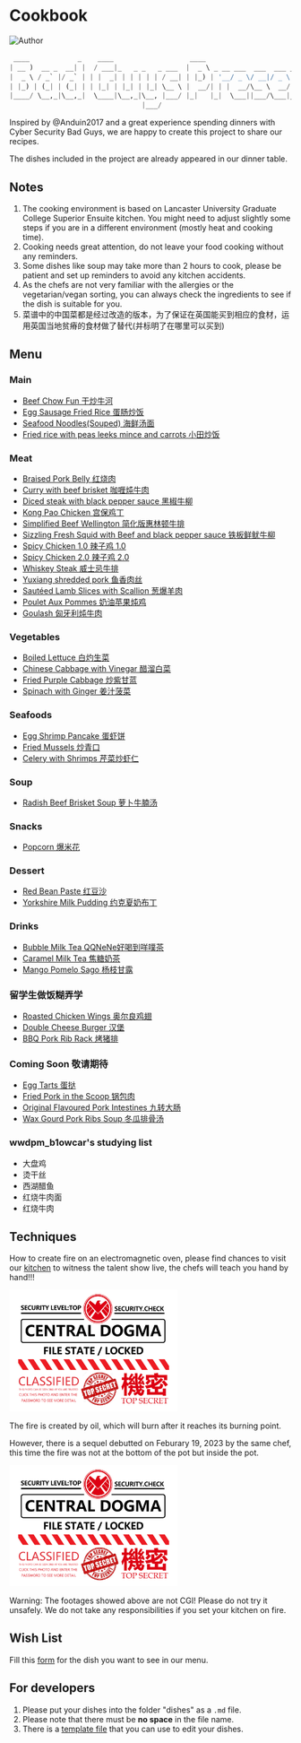 # Cookbook

![Author](https://img.shields.io/badge/Author-Bad%20Guys%20Group-blue)

```python
 ____            _    ____                   ____                           _       
| __ )  __ _  __| |  / ___|_   _ _   _ ___  |  _ \ _ __ ___  ___  ___ _ __ | |_ ___ 
|  _ \ / _` |/ _` | | |  _| | | | | | / __| | |_) | '__/ _ \/ __|/ _ \ '_ \| __/ __|
| |_) | (_| | (_| | | |_| | |_| | |_| \__ \ |  __/| | |  __/\__ \  __/ | | | |_\__ \
|____/ \__,_|\__,_|  \____|\__,_|\__, |___/ |_|   |_|  \___||___/\___|_| |_|\__|___/
                                 |___/                                                
```

Inspired by @Anduin2017 and a great experience spending dinners with Cyber Security Bad Guys, we are happy to create this project to share our recipes.

The dishes included in the project are already appeared in our dinner table.

## Notes

1. The cooking environment is based on Lancaster University Graduate College Superior Ensuite kitchen. You might need to adjust slightly some steps if you are in a different environment (mostly heat and cooking time).
2. Cooking needs great attention, do not leave your food cooking without any reminders.
3. Some dishes like soup may take more than 2 hours to cook, please be patient and set up reminders to avoid any kitchen accidents.
4. As the chefs are not very familiar with the allergies or the vegetarian/vegan sorting, you can always check the ingredients to see if the dish is suitable for you.
5. 菜谱中的中国菜都是经过改造的版本，为了保证在英国能买到相应的食材，运用英国当地贫瘠的食材做了替代(并标明了在哪里可以买到)

## Menu

### Main
- [Beef Chow Fun 干炒牛河](dishes/Main/Beef_Chow_Fun.md)
- [Egg Sausage Fried Rice 蛋肠炒饭](dishes/Main/Egg_Sausauge_Fried_Rice.md)
- [Seafood Noodles(Souped) 海鲜汤面](dishes/Main/Seafood_Noodles_Souped.md)
- [Fried rice with peas leeks mince and carrots 小田炒饭](dishes/Main/Fried_rice_with_peas_leeks_mince_and_carrots.md)

### Meat
- [Braised Pork Belly 红烧肉](dishes/Meat/Braised-Pork-Belly.md)
- [Curry with beef brisket 咖喱炖牛肉](dishes/Meat/Curry_with_beef_brisket.md)
- [Diced steak with black pepper sauce 黑椒牛柳](dishes/Meat/Diced-steak-with-black-pepper-sauce.md)
- [Kong Pao Chicken 宫保鸡丁](dishes/Meat/Gong-Bao-Ji-Ding.md)
- [Simplified Beef Wellington 简化版惠林顿牛排](dishes/Meat/Beef_Wellington.md)
- [Sizzling Fresh Squid with Beef and black pepper sauce 铁板鲜鱿牛柳](dishes/Meat/Sizzling-Fresh-Squid-and-Beef-with-black-pepper-sauce.md)
- [Spicy Chicken 1.0 辣子鸡 1.0](dishes/Meat/Spicy_Chicken_1.0.md)
- [Spicy Chicken 2.0 辣子鸡 2.0](dishes/Meat/Spicy_Chicken_2.0.md)
- [Whiskey Steak 威士忌牛排](dishes/Meat/Whiskey_Steak.md)
- [Yuxiang shredded pork 鱼香肉丝](dishes/Meat/Yu_Xiang_Rou_Si.md)
- [Sautéed Lamb Slices with Scallion 葱爆羊肉](dishes/Meat/Cong_Bao_Yang_Rou.md)
- [Poulet Aux Pommes 奶油苹果炖鸡](dishes/Meat/Poulet_Aux_Pommes.md)
- [Goulash 匈牙利炖牛肉](dishes/Meat/Goulash.md)

### Vegetables
- [Boiled Lettuce 白灼生菜](dishes/Vegs/Boiled_Lettuce.md)
- [Chinese Cabbage with Vinegar 醋溜白菜](dishes/Vegs/Cu_Liu_Bai_Cai.md)
- [Fried Purple Cabbage 炒紫甘蓝](dishes/Vegs/Fried_Purple_Cabbage.md)
- [Spinach with Ginger 姜汁菠菜](dishes/Vegs/Jiang_Zhi_Bo_Cai.md)

### Seafoods

- [Egg Shrimp Pancake 蛋虾饼](dishes/Seafood/egg_shrimp_pancake.md)
- [Fried Mussels 炒青口](dishes/Seafood/Fried_mussels.md)
- [Celery with Shrimps 芹菜炒虾仁](dishes/Vegs/Qin_Cai_Chao_Xia_Ren.md)

### Soup
- [Radish Beef Brisket Soup 萝卜牛腩汤](dishes/Soup/Radish_Beef_Brisket_Soup.md)

### Snacks
- [Popcorn 爆米花](dishes/Snacks/Popcorn.md)

### Dessert
- [Red Bean Paste 红豆沙](dishes/Desserts/Red_Bean_Paste.md)
- [Yorkshire Milk Pudding 约克夏奶布丁](dishes/Desserts/Yorkshire-Milk-Pudding.md)

### Drinks
- [Bubble Milk Tea QQNeNe好喝到咩噗茶](dishes/Drinks/Bubble_Milk_Tea_wwdpm.md)
- [Caramel Milk Tea 焦糖奶茶](dishes/Drinks/Caramel_Milk_Tea.md)
- [Mango Pomelo Sago 杨枝甘露](dishes/Drinks/Mango_Pomelo_Sago.md)

### 留学生做饭糊弄学
- [Roasted Chicken Wings 奥尔良鸡翅](dishes/EasyCook/Roasted-Chicken-Wings.md)
- [Double Cheese Burger 汉堡](dishes/EasyCook/Double_Cheese_Burger.md)
- [BBQ Pork Rib Rack 烤猪排](dishes/EasyCook/BBQ_Pork_Rib_Rack.md)

### Coming Soon 敬请期待
- [Egg Tarts 蛋挞](https://aiden-l.github.io/pages/notready/doge.html)
- [Fried Pork in the Scoop 锅包肉](https://aiden-l.github.io/pages/notready/doge.html)
- [Original Flavoured Pork Intestines 九转大肠](https://aiden-l.github.io/pages/ban/ban.html)
- [Wax Gourd Pork Ribs Soup 冬瓜排骨汤](https://aiden-l.github.io/pages/notready/doge.html)


### wwdpm_b1owcar's studying list

- 大盘鸡
- 烫干丝
- 西湖醋鱼
- 红烧牛肉面
- 红烧牛肉

## Techniques

How to create fire on an electromagnetic oven, please find chances to visit our [kitchen](https://use.mazemap.com/#v=1&config=lancaster&zlevel=1&center=-2.786763,54.004061&zoom=18.5&campusid=341&sharepoitype=point&sharepoi=-2.78638%2C54.00420) to witness the talent show live, the chefs will teach you hand by hand!!!

<div>
	<a href="https://aiden.xingzhouren.cn/static/index.html?#/notify?pic=fire.jpg"><img src="imgs/index/secret.png" style="width: 300px"/></a>
</div>

The fire is created by oil, which will burn after it reaches its burning point.

However, there is a sequel debutted on Feburary 19, 2023 by the same chef, this time the fire was not at the bottom of the pot but inside the pot. 

<div>
	<a href="https://aiden.xingzhouren.cn/static/index.html?#/notify?pic=fire.gif"><img src="imgs/index/secret.png" style="width: 300px"/></a>
</div>

Warning: The footages showed above are not CGI! Please do not try it unsafely. We do not take any responsibilities if you set your kitchen on fire.

## Wish List

Fill this [form](https://forms.office.com/Pages/ResponsePage.aspx?id=DQSIkWdsW0yxEjajBLZtrQAAAAAAAAAAAAO__dBli81UNVIzNE9HSElUMzRNNUhBQkFFOFFMUFJHNS4u) for the dish you want to see in our menu.

## For developers

1. Please put your dishes into the folder "dishes" as a `.md` file.
2. Please note that there must be __no space__ in the file name.
3. There is a [template file](template_dish.md) that you can use to edit your dishes.
